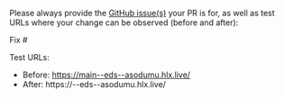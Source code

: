 Please always provide the [GitHub issue(s)](../issues) your PR is for, as well as test URLs where your change can be observed (before and after):

Fix #<gh-issue-id>

Test URLs:
- Before: https://main--eds--asodumu.hlx.live/
- After: https://<branch>--eds--asodumu.hlx.live/
